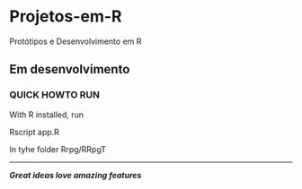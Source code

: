 # Projetos-em-R

Protótipos e Desenvolvimento em R

## Em desenvolvimento


### QUICK HOWTO RUN

With R installed, run 

 Rscript app.R 
 
In tyhe folder Rrpg/RRpgT

---
***Great ideas love amazing features***
